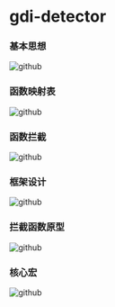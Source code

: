 gdi-detector
============

### 基本思想
![github](http://img.blog.csdn.net/20140724125122782 "github")


### 函数映射表
![github](http://img.blog.csdn.net/20140724124900218 "github")


### 函数拦截
![github](http://img.blog.csdn.net/20140724125148522 "github")


### 框架设计
![github](http://img.blog.csdn.net/20140724125154263 "github")


### 拦截函数原型
![github](http://img.blog.csdn.net/20140724124929734 "github")


### 核心宏
![github](http://img.blog.csdn.net/20140724125212140 "github")
